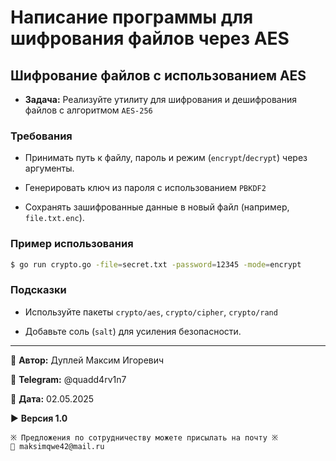 # Написание программы для шифрования файлов через AES

## Шифрование файлов с использованием AES

- **Задача:** Реализуйте утилиту для шифрования и дешифрования файлов с алгоритмом `AES-256`

### Требования

- Принимать путь к файлу, пароль и режим (`encrypt`/`decrypt`) через аргументы.

- Генерировать ключ из пароля с использованием `PBKDF2`

- Сохранять зашифрованные данные в новый файл (например, `file.txt.enc`).

### Пример использования

```bash
$ go run crypto.go -file=secret.txt -password=12345 -mode=encrypt
```

### Подсказки

- Используйте пакеты `crypto/aes`, `crypto/cipher`, `crypto/rand`

- Добавьте соль (`salt`) для усиления безопасности.

---

💼 **Автор:** Дуплей Максим Игоревич

📲 **Telegram:** @quadd4rv1n7

📅 **Дата:** 02.05.2025

▶️ **Версия 1.0**

```textline
※ Предложения по сотрудничеству можете присылать на почту ※
📧 maksimqwe42@mail.ru
```
